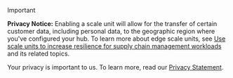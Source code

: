 > [!Important]
> **Privacy Notice:** Enabling a scale unit will allow for the transfer of certain customer data, including personal data, to the geographic region where you've configured your hub. To learn more about edge scale units, see [Use scale units to increase resilience for supply chain management workloads](cloud-edge-landing-page.md) and its related topics.
>
> Your privacy is important to us. To learn more, read our [Privacy Statement](https://go.microsoft.com/fwlink/?LinkId=521839).